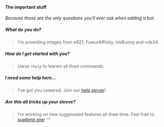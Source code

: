 [comment]: <> (I'm providing NSFW Furry images from different websites.)

#### The important stuff

_Because those are the only questions you'll ever ask when adding a bot._

##### What do you do?

> I'm prowiding images from e621, FuwurAffinity, InkBunny and rule34.

##### How do I get started with you?

> Uwse `+help` to learwn all thwe commands.

##### I need some help here...

> I've got you cowered. Join our [help server](https://discord.gg/fMYD6XR)!

##### Are this all tricks up your sleeve?

> I'm working on new suggessted features all thwe time.
Feel free to [suwbmit one](https://forms.gle/eh4fS8Qd8XmGqEi38)! ^^

